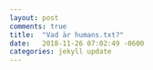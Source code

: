 ```yaml
---
layout: post
comments: true
title:  "Vad är humans.txt?"
date:   2018-11-26 07:02:49 -0600
categories: jekyll update
---
```

